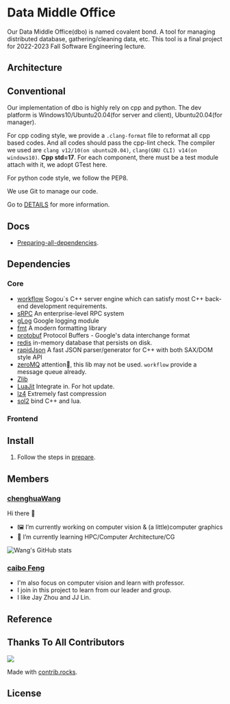 # Data Middle Office

Our Data Middle Office(dbo) is named covalent bond. A tool for managing distributed database, gathering/cleaning data, etc. This tool is a final project for 2022-2023 Fall Software Engineering lecture.

## Architecture

## Conventional

Our implementation of dbo is highly rely on cpp and python. The dev platform is Windows10/Ubuntu20.04(for server and client), Ubuntu20.04(for manager).

For cpp coding style, we provide a `.clang-format` file to reformat all cpp based codes. And all codes should pass the cpp-lint check. The compiler we used are `clang v12/10(on ubuntu20.04)`, `clang(GNU CLI) v14(on windows10)`. **Cpp std=17**. For each component, there must be a test module attach with it, we adopt GTest here.

For python code style, we follow the PEP8.

We use Git to manage our code.

Go to [DETAILS](./docs/prepare.md) for more information.

## Docs

* [Preparing-all-dependencies](./docs/prepare.md).

## Dependencies

### Core

* [workflow](https://github.com/sogou/workflow) Sogou`s C++ server engine which can satisfy most C++ back-end development requirements.
* [sRPC](https://github.com/sogou/srpc) An enterprise-level RPC system
* [gLog](https://github.com/google/glog) Google logging module
* [fmt](https://github.com/fmtlib/fmt) A modern formatting library
* [protobuf](https://github.com/protocolbuffers/protobuf) Protocol Buffers - Google's data interchange format
* [redis](https://github.com/redis/redis) in-memory database that persists on disk.
* [rapidJson](https://github.com/Tencent/rapidjson) A fast JSON parser/generator for C++ with both SAX/DOM style API
* [zeroMQ](https://github.com/zeromq/libzmq) attention👀, this lib may not be used. `workflow` provide a message queue already.
* [Zlib](https://github.com/madler/zlib)
* [LuaJit](https://github.com/LuaJIT/LuaJIT) Integrate in. For hot update.
* [lz4](https://github.com/lz4/lz4) Extremely fast compression
* [sol2](https://github.com/ThePhD/sol2) bind C++ and lua.

### Frontend

## Install

1. Follow the steps in [prepare](./docs/prepare.md).

## Members

### [chenghuaWang](https://github.com/chenghuaWang)

Hi there 👋

- 🖼️ I’m currently working on computer vision & (a little)computer graphics
- 🌱 I’m currently learning HPC/Computer Architecture/CG

![Wang's GitHub stats](https://github-readme-stats.vercel.app/api?username=chenghuaWang&bg_color=30,e96443,904e95&title_color=fff&text_color=fff)

### [caibo Feng](https://github.com/caibofeng)

- I'm also focus on  computer vision and learn with professor.
- I join in this project to learn from our leader and group.
- I like Jay Zhou and JJ Lin.

## Reference

## Thanks To All Contributors

<a href="https://github.com/chenghuaWang/covalentBond/graphs/contributors">
  <img src="https://contrib.rocks/image?repo=chenghuaWang/covalentBond" />
</a>

Made with [contrib.rocks](https://contrib.rocks).

## License
